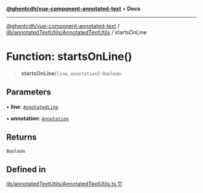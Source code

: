 [**@ghentcdh/vue-component-annotated-text**](../../../../README.md) • **Docs**

***

[@ghentcdh/vue-component-annotated-text](../../../../modules.md) / [lib/annotatedTextUtils/AnnotatedTextUtils](../README.md) / startsOnLine

# Function: startsOnLine()

> **startsOnLine**(`line`, `annotation`): `Boolean`

## Parameters

• **line**: [`AnnotatedLine`](../../../../types/AnnotatedText/interfaces/AnnotatedLine.md)

• **annotation**: [`Annotation`](../../../../types/Annotation/interfaces/Annotation.md)

## Returns

`Boolean`

## Defined in

[lib/annotatedTextUtils/AnnotatedTextUtils.ts:11](https://github.com/GhentCDH/vue_component_annotated_text/blob/6add7bb10a77b5452736ad4c56c99391d8dec5bd/src/lib/annotatedTextUtils/AnnotatedTextUtils.ts#L11)
